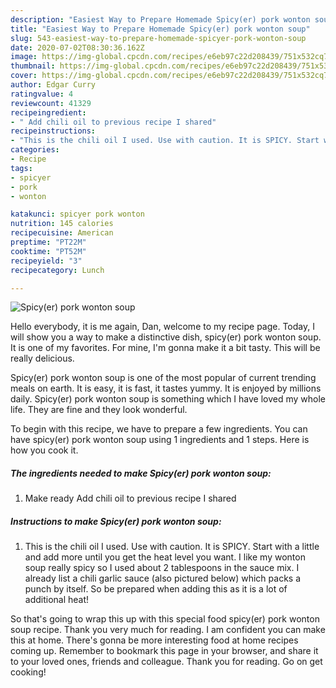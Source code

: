 ```yaml
---
description: "Easiest Way to Prepare Homemade Spicy(er) pork wonton soup"
title: "Easiest Way to Prepare Homemade Spicy(er) pork wonton soup"
slug: 543-easiest-way-to-prepare-homemade-spicyer-pork-wonton-soup
date: 2020-07-02T08:30:36.162Z
image: https://img-global.cpcdn.com/recipes/e6eb97c22d208439/751x532cq70/spicyer-pork-wonton-soup-recipe-main-photo.jpg
thumbnail: https://img-global.cpcdn.com/recipes/e6eb97c22d208439/751x532cq70/spicyer-pork-wonton-soup-recipe-main-photo.jpg
cover: https://img-global.cpcdn.com/recipes/e6eb97c22d208439/751x532cq70/spicyer-pork-wonton-soup-recipe-main-photo.jpg
author: Edgar Curry
ratingvalue: 4
reviewcount: 41329
recipeingredient:
- " Add chili oil to previous recipe I shared"
recipeinstructions:
- "This is the chili oil I used. Use with caution. It is SPICY. Start with a little and add more until you get the heat level you want. I like my wonton soup really spicy so I used about 2 tablespoons in the sauce mix. I already list a chili garlic sauce (also pictured below) which packs a punch by itself. So be prepared when adding this as it is a lot of additional heat!"
categories:
- Recipe
tags:
- spicyer
- pork
- wonton

katakunci: spicyer pork wonton 
nutrition: 145 calories
recipecuisine: American
preptime: "PT22M"
cooktime: "PT52M"
recipeyield: "3"
recipecategory: Lunch

---
```



![Spicy(er) pork wonton soup](https://img-global.cpcdn.com/recipes/e6eb97c22d208439/751x532cq70/spicyer-pork-wonton-soup-recipe-main-photo.jpg)

Hello everybody, it is me again, Dan, welcome to my recipe page. Today, I will show you a way to make a distinctive dish, spicy(er) pork wonton soup. It is one of my favorites. For mine, I'm gonna make it a bit tasty. This will be really delicious.



Spicy(er) pork wonton soup is one of the most popular of current trending meals on earth. It is easy, it is fast, it tastes yummy. It is enjoyed by millions daily. Spicy(er) pork wonton soup is something which I have loved my whole life. They are fine and they look wonderful.


To begin with this recipe, we have to prepare a few ingredients. You can have spicy(er) pork wonton soup using 1 ingredients and 1 steps. Here is how you cook it.

<!--inarticleads1-->

##### The ingredients needed to make Spicy(er) pork wonton soup:

1. Make ready  Add chili oil to previous recipe I shared




<!--inarticleads2-->

##### Instructions to make Spicy(er) pork wonton soup:

1. This is the chili oil I used. Use with caution. It is SPICY. Start with a little and add more until you get the heat level you want. I like my wonton soup really spicy so I used about 2 tablespoons in the sauce mix. I already list a chili garlic sauce (also pictured below) which packs a punch by itself. So be prepared when adding this as it is a lot of additional heat!




So that's going to wrap this up with this special food spicy(er) pork wonton soup recipe. Thank you very much for reading. I am confident you can make this at home. There's gonna be more interesting food at home recipes coming up. Remember to bookmark this page in your browser, and share it to your loved ones, friends and colleague. Thank you for reading. Go on get cooking!
